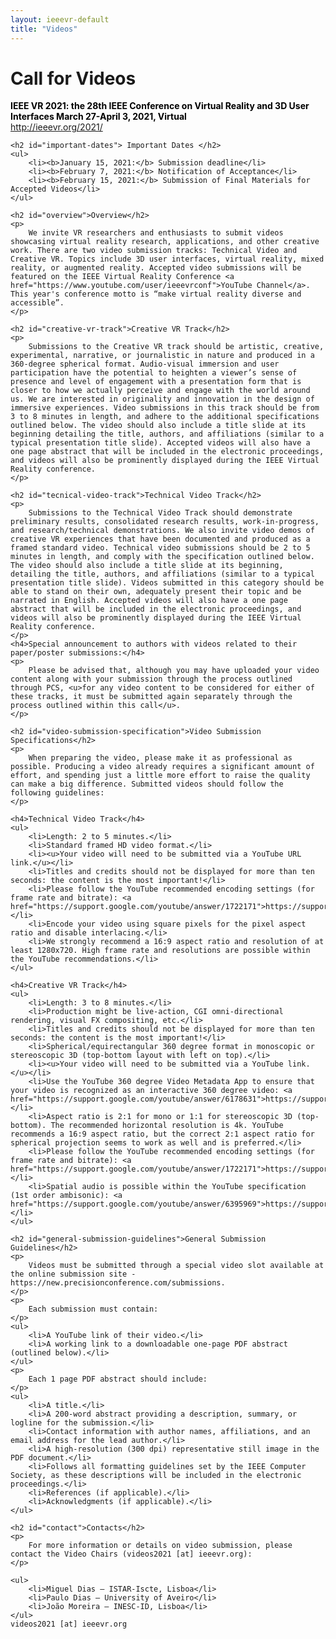 ```yaml
---
layout: ieeevr-default
title: "Videos"
---
```


<div>
    <h1 id="cfp-videos"> Call for Videos</h1>
    <p>
        <strong style="color: black">IEEE VR 2021: the 28th IEEE Conference on Virtual Reality and 3D User Interfaces March 27-April 3, 2021, Virtual</strong>
        <br />
        <a href="http://ieeevr.org/2021/">http://ieeevr.org/2021/</a>
    </p>

    <h2 id="important-dates"> Important Dates </h2>
    <ul>
        <li><b>January 15, 2021:</b> Submission deadline</li>
        <li><b>February 7, 2021:</b> Notification of Acceptance</li>
        <li><b>February 15, 2021:</b> Submission of Final Materials for Accepted Videos</li>
    </ul>

    <h2 id="overview">Overview</h2>
    <p>
        We invite VR researchers and enthusiasts to submit videos showcasing virtual reality research, applications, and other creative work. There are two video submission tracks: Technical Video and Creative VR. Topics include 3D user interfaces, virtual reality, mixed reality, or augmented reality. Accepted video submissions will be featured on the IEEE Virtual Reality Conference <a href="https://www.youtube.com/user/ieeevrconf">YouTube Channel</a>. This year's conference motto is “make virtual reality diverse and accessible”.
    </p>

    <h2 id="creative-vr-track">Creative VR Track</h2>
    <p>
        Submissions to the Creative VR track should be artistic, creative, experimental, narrative, or journalistic in nature and produced in a 360-degree spherical format. Audio-visual immersion and user participation have the potential to heighten a viewer’s sense of presence and level of engagement with a presentation form that is closer to how we actually perceive and engage with the world around us. We are interested in originality and innovation in the design of immersive experiences. Video submissions in this track should be from 3 to 8 minutes in length, and adhere to the additional specifications outlined below. The video should also include a title slide at its beginning detailing the title, authors, and affiliations (similar to a typical presentation title slide). Accepted videos will also have a one page abstract that will be included in the electronic proceedings, and videos will also be prominently displayed during the IEEE Virtual Reality conference.
    </p>

    <h2 id="tecnical-video-track">Technical Video Track</h2>
    <p>
        Submissions to the Technical Video Track should demonstrate preliminary results, consolidated research results, work-in-progress, and research/technical demonstrations. We also invite video demos of creative VR experiences that have been documented and produced as a framed standard video. Technical video submissions should be 2 to 5 minutes in length, and comply with the specification outlined below. The video should also include a title slide at its beginning, detailing the title, authors, and affiliations (similar to a typical presentation title slide). Videos submitted in this category should be able to stand on their own, adequately present their topic and be narrated in English. Accepted videos will also have a one page abstract that will be included in the electronic proceedings, and videos will also be prominently displayed during the IEEE Virtual Reality conference.
    </p>
    <h4>Special announcement to authors with videos related to their paper/poster submissions:</h4>
    <p>
        Please be advised that, although you may have uploaded your video content along with your submission through the process outlined through PCS, <u>for any video content to be considered for either of these tracks, it must be submitted again separately through the process outlined within this call</u>.
    </p>

    <h2 id="video-submission-specification">Video Submission Specifications</h2>
    <p>
        When preparing the video, please make it as professional as possible. Producing a video already requires a significant amount of effort, and spending just a little more effort to raise the quality can make a big difference. Submitted videos should follow the following guidelines:
    </p>

    <h4>Technical Video Track</h4>
    <ul>
        <li>Length: 2 to 5 minutes.</li>
        <li>Standard framed HD video format.</li>
        <li><u>Your video will need to be submitted via a YouTube URL link.</u></li>
        <li>Titles and credits should not be displayed for more than ten seconds: the content is the most important!</li>
        <li>Please follow the YouTube recommended encoding settings (for frame rate and bitrate): <a href="https://support.google.com/youtube/answer/1722171">https://support.google.com/youtube/answer/1722171</a></li>
        <li>Encode your video using square pixels for the pixel aspect ratio and disable interlacing.</li>
        <li>We strongly recommend a 16:9 aspect ratio and resolution of at least 1280x720. High frame rate and resolutions are possible within the YouTube recommendations.</li>
    </ul>

    <h4>Creative VR Track</h4>
    <ul>
        <li>Length: 3 to 8 minutes.</li>
        <li>Production might be live-action, CGI omni-directional rendering, visual FX compositing, etc.</li>
        <li>Titles and credits should not be displayed for more than ten seconds: the content is the most important!</li>
        <li>Spherical/equirectangular 360 degree format in monoscopic or stereoscopic 3D (top-bottom layout with left on top).</li>
        <li><u>Your video will need to be submitted via a YouTube link.</u></li>
        <li>Use the YouTube 360 degree Video Metadata App to ensure that your video is recognized as an interactive 360 degree video: <a href="https://support.google.com/youtube/answer/6178631">https://support.google.com/youtube/answer/6178631</a></li>
        <li>Aspect ratio is 2:1 for mono or 1:1 for stereoscopic 3D (top-bottom). The recommended horizontal resolution is 4k. YouTube recommends a 16:9 aspect ratio, but the correct 2:1 aspect ratio for spherical projection seems to work as well and is preferred.</li>
        <li>Please follow the YouTube recommended encoding settings (for frame rate and bitrate): <a href="https://support.google.com/youtube/answer/1722171">https://support.google.com/youtube/answer/1722171</a></li>
        <li>Spatial audio is possible within the YouTube specification (1st order ambisonic): <a href="https://support.google.com/youtube/answer/6395969">https://support.google.com/youtube/answer/6395969</a></li>
    </ul>

    <h2 id="general-submission-guidelines">General Submission Guidelines</h2>
    <p>
        Videos must be submitted through a special video slot available at the online submission site - https://new.precisionconference.com/submissions.
    </p>
    <p>
        Each submission must contain:
    </p>
    <ul>
        <li>A YouTube link of their video.</li>
        <li>A working link to a downloadable one-page PDF abstract (outlined below).</li>
    </ul>
    <p>
        Each 1 page PDF abstract should include:
    </p>
    <ul>
        <li>A title.</li>
        <li>A 200-word abstract providing a description, summary, or logline for the submission.</li>
        <li>Contact information with author names, affiliations, and an email address for the lead author.</li>
        <li>A high-resolution (300 dpi) representative still image in the PDF document.</li>
        <li>Follows all formatting guidelines set by the IEEE Computer Society, as these descriptions will be included in the electronic proceedings.</li>
        <li>References (if applicable).</li>
        <li>Acknowledgments (if applicable).</li>
    </ul>
    
    <h2 id="contact">Contacts</h2>
    <p>
        For more information or details on video submission, please contact the Video Chairs (videos2021 [at] ieeevr.org):
    </p>

    <ul>
        <li>Miguel Dias – ISTAR-Iscte, Lisboa</li>
        <li>Paulo Dias ‒ University of Aveiro</li>
        <li>João Moreira ‒ INESC-ID, Lisboa</li>
    </ul>
    videos2021 [at] ieeevr.org

</div>
